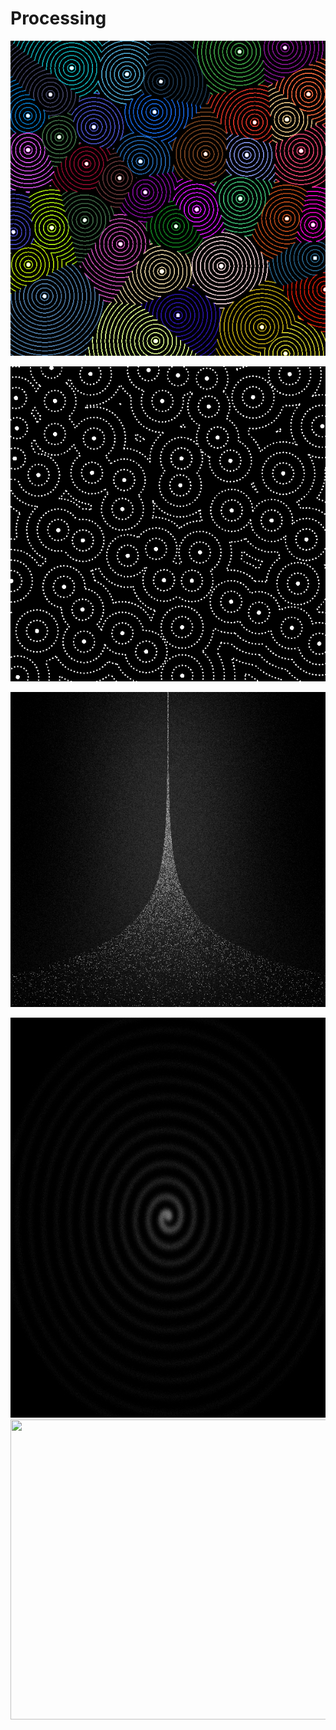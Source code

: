 # Processing

![worleydots-000002](https://github.com/lporanta/Processing/blob/master/demo/worleydots-000002.png)

![worleydots-000026](https://github.com/lporanta/Processing/blob/master/demo/worleydots-000026.png)

![randomStudy-000690](https://github.com/lporanta/Processing/blob/master/demo/randomStudy-000690.png)

<img src="https://github.com/lporanta/Processing/blob/master/demo/randomStudy-002863.png" width="640" height="640">

<img src="https://github.com/lporanta/Processing/blob/master/demo/ezgif-2-96863537cdc3.gif" width="640" height="480">
